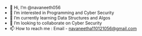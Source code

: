 - 👋 Hi, I’m @navaneeth056
- 👀 I’m interested in Programming and Cyber Security
- 🌱 I’m currently learning Data Structures and Algos 
- 💞️ I’m looking to collaborate on Cyber Security
- 📫 How to reach me : Email - navaneetha110121056@gmail.com

<!---
navaneeth056/navaneeth056 is a ✨ special ✨ repository because its `README.md` (this file) appears on your GitHub profile.
You can click the Preview link to take a look at your changes.
--->

